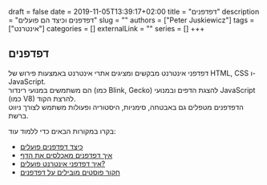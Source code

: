 draft = false
date = 2019-11-05T13:39:17+02:00
title = "דפדפנים"
description = "דפדפנים וכיצד הם פועלים"
slug = ""
authors = ["Peter Juskiewicz"]
tags = ["אינטרנט"]
categories = []
externalLink = ""
series = []
+++

## דפדפנים

דפדפני אינטרנט מבקשים ומציגים אתרי אינטרנט באמצעות פירוש של HTML, CSS ו-JavaScript.  
הם משתמשים במנועי רינדור (כמו Blink, Gecko) להצגת הדפים ובמנועי JavaScript (כמו V8) להרצת הקוד.  
הדפדפנים מטפלים גם באבטחה, סימניות, היסטוריה ופעולות משתמש לצורך ניווט ברשת.

בקרו במקורות הבאים כדי ללמוד עוד:

- [כיצד דפדפנים פועלים](https://www.ramotion.com/blog/what-is-web-browser/)
- [איך דפדפנים מאכלסים את הדף](https://developer.mozilla.org/en-US/docs/Web/Performance/How_browsers_work)
- [איך דפדפני אינטרנט פועלים?](https://www.youtube.com/watch?v=5rLFYtXHo9s)
- [חקור פוסטים מובילים על דפדפנים](https://app.daily.dev/tags/browsers?ref=roadmapsh)
